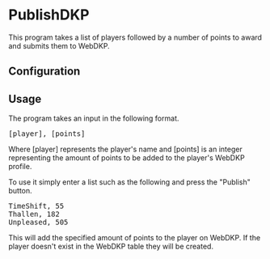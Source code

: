 # PublishDKP

This program takes a list of players followed by a number of points to award and submits them to WebDKP.

## Configuration


## Usage

The program takes an input in the following format.
<pre>[player], [points]</pre>
Where [player] represents the player's name and [points] is an integer representing the amount of points to be added to the player's WebDKP profile.

To use it simply enter a list such as the following and press the "Publish" button.

<pre>
TimeShift, 55
Thallen, 182
Unpleased, 505
</pre>

This will add the specified amount of points to the player on WebDKP. If the player doesn't exist in the WebDKP table they will be created.
